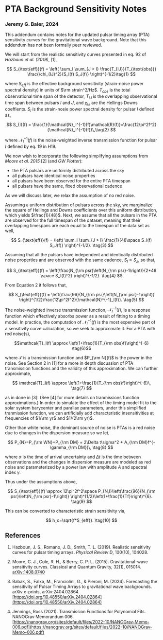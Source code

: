 # PTA Background Sensitivity Notes

### Jeremy G. Baier, 2024

This addendum contains notes for the updated pulsar timing array (PTA) sensitivity curves for the gravitational wave background. Note that this addendum has not been formally peer reviewed.

We will start from the realistic sensitivity curves presented in eq. 92 of *Hazboun et al. (2019)*, [1], 

$$
S_{\text{eff}}(f) = \left( \sum_I \sum_{J > I} \frac{T_{IJ}}{T_{\text{obs}}} \frac{\chi_{IJ}^2}{S_I(f) S_J(f)} \right)^{-1/2}\tag{1}
$$

where $S_{eff}$ is the effective background sensitivity (strain-noise power spectral density) in units of $\rm strain^2/Hz$. $T_{obs}$ is the total observational time span of the detector, $T_{IJ}$ is the overlapping observational time span between pulsars $I$ and $J$, and $\chi_{IJ}$ are the Hellings Downs coeffients. $S_I$ is the strain-nosie power spectral density for pulsar $I$ defined as,

$$
S_{I}(f) = \frac{1}{\mathcal{N}_I^{-1}(f)\mathcal{R}(f)}=\frac{12\pi^2f^2}{\mathcal{N}_I^{-1}(f)}\,\tag{2}
$$

where $\mathcal{N}_I^{-1}(f)$ is the noise-weighted inverse transmission function for pulsar $I$ defined by eq. 19 in H19.

We now wish to incorporate the following simplifying assumptions from *Moore et al. 2015* [2] (and *GW Plotter*):
- the PTA pulsars are uniformly distributed across the sky
- all pulsars have identical noise properties
- all pulsars have been observed for the entire PTA timespan
- all pulsars have the same, fixed observational cadence

As we will discuss later, we relax the assumption of no red noise.

Assuming a uniform distribution of pulsars across the sky, we marginalize the square of Hellings and Downs coefficients over this uniform distribution, which yields $\frac{1}{48}$. Next, we assume that all the pulsars in the PTA are observed for the full timespan of the dataset, meaning that their overlapping timespans are each equal to the timespan of the data set as well,

$$
S_{\text{eff}}(f) = \left( \sum_I \sum_{J > I} \frac{1}{48\space S_I(f) S_J(f)} \right)^{-1/2}.
\tag{3}
$$ 

Assuming that all the pulsars have independent and identically distributed noise properties and are observed with the same cadence, $S_I \approx S_J$, so that,

$$
S_{\text{eff}}(f) = \left(\frac{N_{\rm psr}\left(N_{\rm psr}-1\right)}{2*48 \space S_I(f)^2} \right)^{-1/2}.
\tag{4}
$$

From Equation 2 it follows that,

$$
S_{\text{eff}}(f) = \left(\frac{96}{N_{\rm psr}\left(N_{\rm psr}-1\right)} \right)^{1/2}\frac{12\pi^2f^2}{\mathcal{N}^{-1}_I(f)}.
\tag{5}
$$

The noise-weighted inverse transmission function, $\mathcal{N}^{-1}_I(f)$, is a response function which effectively absorbs power as a result of fitting to a timing model. In practice, the computation of $\mathcal{N}^{-1}_I(f)$ is the most expensive part of a sensitivity curve calculation, so we seek to approximate it. For a PTA with red noise(s),

```math
\mathcal{T}_I(f) \approx \left(1+\frac{1}{T_{\rm obs}f}\right)^{-6}
\tag{6}
```

where $\mathcal{T}$ is a transmission function and $P_{\rm N}(f)$ is the power in the noise. See Section 2 in [1] for a more in depth discussion of PTA transmission functions and the validity of this approximation. We can further approximate,

$$
\mathcal{T}_I(f) \approx \left(1+\frac{1}{T_{\rm obs}f}\right)^{-6}\,
\tag{7}
$$

as in done in [3]. (See [4] for more details on tranmissions function approximations.) In order to simulate the effect of the timing model fit to the solar system barycenter and parallax parameters, under this simplified tranmission function, we can artificially add characteristic insensitivities at frequencies of $1/\rm yr$ and $1/(2\rm yr)$.

Other than white noise, the dominant source of noise is PTAs is a red noise due to changes in the dispersion measure so we let,

$$
P_{N}=P_{\rm WN}+P_{\rm DM} = 2\Delta t\sigma^2 + A_{\rm DM}f^{-\gamma_{\rm DM}}\,
\tag{8}
$$

where $\sigma$ is the time of arrival uncertainty and $\Delta t$ is the time between observations and the changes in dispersion measure are modeled as red noise and parameterized by a power law with amplitude $A$ and spectral index $\gamma$.

Thus under the assumptions above,

$$
S_{\text{eff}}(f) \approx 12\pi^2f^2\space P_{N,I}\left(\frac{96}{N_{\rm psr}\left(N_{\rm psr}-1\right)}  \right)^{1/2}\left(1+\frac{1}{Tf}\right)^{6}.
\tag{9}
$$

This can be converted to characteristic strain sensitivity via,

$$
h_c=\sqrt{f*S_{eff}}.
\tag{10}
$$ 








## References

1) Hazboun, J. S., Romano, J. D., Smith, T. L. (2019). Realistic sensitivity curves for pulsar timing arrays. *Physical Review D*, 100(10), 104028.

2) Moore, C. J., Cole, R. H., & Berry, C. P. L. (2015). Gravitational-wave sensitivity curves. Classical and Quantum Gravity, 32(1), 015014. [arXiv:1408.0740](https://arxiv.org/abs/1408.0740)

3) Babak, S., Falxa, M., Franciolini, G., & Pieroni, M. (2024). Forecasting the sensitivity of Pulsar Timing Arrays to gravitational wave backgrounds. arXiv e-prints, arXiv:2404.02864. [https://doi.org/10.48550/arXiv.2404.02864](https://doi.org/10.48550/arXiv.2404.02864)

4) Jennings, Ross (2021). Transmission Functions for Polynomial Fits. NANOGrav Memorandum 006. [https://nanograv.org/sites/default/files/2022-10/NANOGrav-Memo-006.pdf](https://nanograv.org/sites/default/files/2022-10/NANOGrav-Memo-006.pdf)
